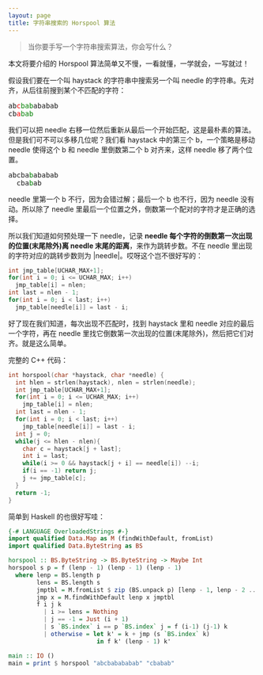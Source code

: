 ```yaml
---
layout: page
title: 字符串搜索的 Horspool 算法
---
```


>当你要手写一个字符串搜索算法，你会写什么？

本文将要介绍的 Horspool 算法简单又不慢，一看就懂，一学就会，一写就过！

假设我们要在一个叫 haystack 的字符串中搜索另一个叫 needle 的字符串。先对齐，从后往前搜到某个不匹配的字符：

<pre>
ab<font color=red>c</font><font color=green>bab</font>ababab
cb<font color=red>a</font><font color=green>bab</font>
</pre>

我们可以把 needle 右移一位然后重新从最后一个开始匹配，这是最朴素的算法。但是我们可不可以多移几位呢？我们看 haystack 中的第三个 b，一个策略是移动 needle 使得这个 b 和 needle 里倒数第二个 b 对齐来，这样 needle 移了两个位置。

<pre>
abcba<font color=green>b</font>ababab
  cba<font color=green>b</font>ab
</pre>

needle 里第一个 b 不行，因为会错过解；最后一个 b 也不行，因为 needle 没有动。所以除了 needle 里最后一个位置之外，倒数第一个配对的字符才是正确的选择。

所以我们知道如何预处理一下 needle，记录 **needle 每个字符的倒数第一次出现的位置(末尾除外)离 needle 末尾的距离**，来作为跳转步数。不在 needle 里出现的字符对应的跳转步数则为 \|needle\|。哎呀这个岂不很好写的：

```cpp
int jmp_table[UCHAR_MAX+1];
for(int i = 0; i <= UCHAR_MAX; i++)
  jmp_table[i] = nlen;
int last = nlen - 1;
for(int i = 0; i < last; i++)
  jmp_table[needle[i]] = last - i;
```

好了现在我们知道，每次出现不匹配时，找到 haystack 里和 needle 对应的最后一个字符，再在 needle 里找它倒数第一次出现的位置(末尾除外)，然后把它们对齐。就是这么简单。

完整的 C++ 代码：
```cpp
int horspool(char *haystack, char *needle) {
  int hlen = strlen(haystack), nlen = strlen(needle);
  int jmp_table[UCHAR_MAX+1];
  for(int i = 0; i <= UCHAR_MAX; i++)
    jmp_table[i] = nlen;
  int last = nlen - 1;
  for(int i = 0; i < last; i++)
    jmp_table[needle[i]] = last - i;
  int j = 0;
  while(j <= hlen - nlen){
    char c = haystack[j + last];
    int i = last;
    while(i >= 0 && haystack[j + i] == needle[i]) --i;
    if(i == -1) return j;
    j += jmp_table[c];
  }
  return -1;
}
```

简单到 Haskell 的也很好写哇：
```haskell
{-# LANGUAGE OverloadedStrings #-}
import qualified Data.Map as M (findWithDefault, fromList)
import qualified Data.ByteString as BS

horspool :: BS.ByteString -> BS.ByteString -> Maybe Int
horspool s p = f (lenp - 1) (lenp - 1) (lenp - 1)
  where lenp = BS.length p
        lens = BS.length s
        jmptbl = M.fromList $ zip (BS.unpack p) [lenp - 1, lenp - 2 .. 1]
        jmp x = M.findWithDefault lenp x jmptbl
        f i j k
          | i >= lens = Nothing
          | j == -1 = Just (i + 1)
          | s `BS.index` i == p `BS.index` j = f (i-1) (j-1) k
          | otherwise = let k' = k + jmp (s `BS.index` k)
                         in f k' (lenp - 1) k'

main :: IO ()
main = print $ horspool "abcbabababab" "cbabab"
```
